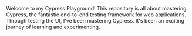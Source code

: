 Welcome to my Cypress Playground! This repository is all about mastering Cypress, the fantastic end-to-end testing framework for web applications. Through testing the UI, I've been mastering Cypress. It's been an exciting journey of learning and experimenting.
